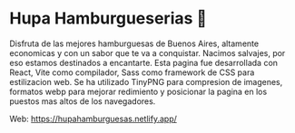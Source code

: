 # Hupa Hamburgueserias 🍔

Disfruta de las mejores hamburguesas de Buenos Aires, altamente economicas y con un sabor que te va a conquistar. Nacimos salvajes, por eso estamos destinados a encantarte. Esta pagina fue desarrollada con React, Vite como compilador, Sass como framework de CSS para estilizacion web. Se ha utilizado TinyPNG para compresion de imagenes, formatos webp para mejorar redimiento y posicionar la pagina en los puestos mas altos de los navegadores.

Web: https://hupahamburguesas.netlify.app/
